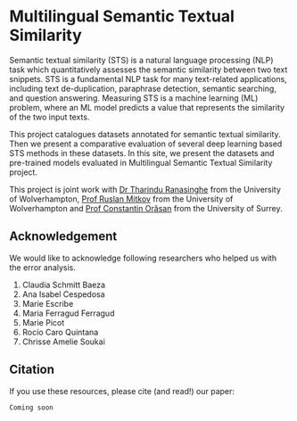 # Multilingual Semantic Textual Similarity
Semantic textual similarity (STS) is a natural language processing (NLP) task which quantitatively assesses the semantic similarity between two text snippets. STS is a fundamental NLP task for many text-related applications, including text de-duplication, paraphrase detection, semantic searching, and question answering. Measuring STS is a machine learning (ML) problem, where an ML model predicts a value that represents the similarity of the two input texts.

This project catalogues datasets annotated for semantic textual similarity. Then we present a comparative evaluation of several deep learning based STS methods in these datasets. In this site, we present the datasets and pre-trained models evaluated in Multilingual Semantic Textual Similarity project.

This project is joint work with [Dr Tharindu Ranasinghe](httphttps://dinel.org.uk/s://tharindu.co.uk/) from the University of Wolverhampton, [Prof Ruslan Mitkov](https://researchers.wlv.ac.uk/R.Mitkov) from the University of Wolverhampton and [Prof Constantin Orăsan](https://dinel.org.uk/) from the University of Surrey.



## Acknowledgement
We would like to acknowledge following researchers who helped us with the error analysis.

1. Claudia Schmitt Baeza
2. Ana Isabel Cespedosa
3. Marie Escribe
4. Maria Ferragud Ferragud
5. Marie Picot
6. Rocío Caro Quintana
7. Chrisse Amelie Soukai


## Citation
If you use these resources, please cite (and read!) our paper:

```bash
Coming soon
```
